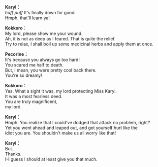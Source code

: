 # 

  
**Karyl：**  
*huff* *puff* It's finally down for good.  
Hmph, that'll learn ya!  
  
**Kokkoro：**  
My lord, please show me your wound.  
Ah, it is not as deep as I feared. That is quite the relief.  
Try to relax, I shall boil up some medicinal herbs and apply them at once.  
  
**Pecorine：**  
It's because you always go too hard!  
You scared me half to death.  
But, I mean, you were pretty cool back there.  
You're so dreamy!  
  
**Kokkoro：**  
Yes. What a sight it was, my lord protecting Miss Karyl.  
It was a most fearless deed.  
You are truly magnificent,  
my lord.  
  
**Karyl：**  
Hmph. You realize that I could've dodged that attack no problem, right?  
Yet you went ahead and leaped out, and got yourself hurt  like the  
idiot you are. You shouldn't make us all worry like that!  
  
**Karyl：**  
But...  
Thanks.  
I-I guess I should at least give you that much.  
